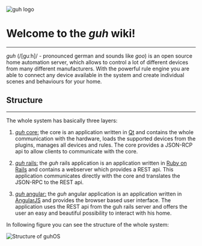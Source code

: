 ![guh logo](wiki/images/logo.png)

# Welcome to the *guh* wiki!
--------------------------------------------
*guh* (/[guːh]/ - pronounced german and sounds like *goo*) is an open source home automation server, which allows to control a lot of different devices from many different manufacturers. With the powerful rule engine you are able to connect any device available in the system and create individual scenes and behaviours for your home. 

## Structure
--------------------------------------------
The whole system has basically three layers:

1. [*guh* core:](https://github.com/guh/guh) the core is an application written in [Qt](http://qt-project.org/) and contains the whole communication with the hardware, loads the supported devices from the plugins, manages all devices and rules. The core provides a JSON-RCP api to allow clients to communicate with the core.

2. [*guh* rails:](https://github.com/guh/guh_rails) the *guh* rails application is an application written in [Ruby on Rails](http://rubyonrails.org/) and contains a webserver which provides a REST api. This application communicates directly with the core and translates the JSON-RPC to the REST api.

3. [*guh* angular:](https://github.com/guh/guh_angular) the *guh* angular application is an application written in [AngularJS](https://angularjs.org/) and provides the browser based user interface. The application uses the REST api from the guh rails server and offers the user an easy and beautiful possibility to interact with his home. 

In following figure you can see the structure of the whole system:

![Structure of guhOS](wiki/images/structure.png)




    










